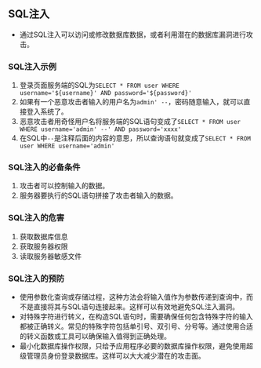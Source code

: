 ## SQL注入
- 通过SQL注入可以访问或修改数据库数据，或者利用潜在的数据库漏洞进行攻击。
### SQL注入示例
1. 登录页面服务端的SQL为`SELECT * FROM user WHERE username='${username}' AND password='${password}'`
2. 如果有一个恶意攻击者输入的用户名为`admin' --`，密码随意输入，就可以直接登入系统了。
3. 恶意攻击者用奇怪用户名将服务端的SQL语句变成了`SELECT * FROM user WHERE username='admin' --' AND password='xxxx'`
4. 在SQL中`--`是注释后面的内容的意思，所以查询语句就变成了`SELECT * FROM user WHERE username='admin'`
### SQL注入的必备条件
1. 攻击者可以控制输入的数据。
2. 服务器要执行的SQL语句拼接了攻击者输入的数据。
### SQL注入的危害
1. 获取数据库信息
2. 获取服务器权限
3. 读取服务器敏感文件
### SQL注入的预防
- 使用参数化查询或存储过程，这种方法会将输入值作为参数传递到查询中，而不是直接将其与SQL语句连接起来。这样可以有效地避免SQL注入漏洞。
- 对特殊字符进行转义，在构造SQL语句时，需要确保任何包含特殊字符的输入都被正确转义。常见的特殊字符包括单引号、双引号、分号等。通过使用合适的转义函数或工具可以确保输入值得到正确处理。
- 最小化数据库操作权限，只给予应用程序必要的数据库操作权限，避免使用超级管理员身份登录数据库。这样可以大大减少潜在的攻击面。
